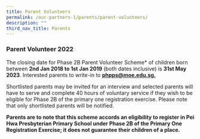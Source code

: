 ```yaml
---
title: Parent Volunteers
permalink: /our-partners-1/parents/parent-volunteers/
description: ""
third_nav_title: Parents
---
```

### Parent Volunteer 2022

The closing date for Phase 2B Parent Volunteer Scheme\* of children born between **2nd Jan 2018 to 1st Jan 2019** (both dates inclusive) is **31st May 2023**. Interested parents to write-in to [**phpps@moe.edu.sg.**](mailto:phpps@moe.edu.sg)

  

Shortlisted parents may be invited for an interview and selected parents will have to serve and complete 40 hours of voluntary service if they wish to be eligible for Phase 2B of the primary one registration exercise. Please note that only shortlisted parents will be notified.

  

**Parents are to note that this scheme accords an eligibility to register in Pei Hwa Presbyterian Primary School under Phase 2B of the Primary One Registration Exercise; it does not guarantee their children of a place.**